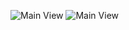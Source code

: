 ![Main View](https://raw.githubusercontent.com/yitbarekgitore/Glassdale_Criminal_API/master/screenshots/main_view.PNG)
![Main View](https://raw.githubusercontent.com/yitbarekgitore/Glassdale_Criminal_API/master/screenshots/bottom_view.PNG)